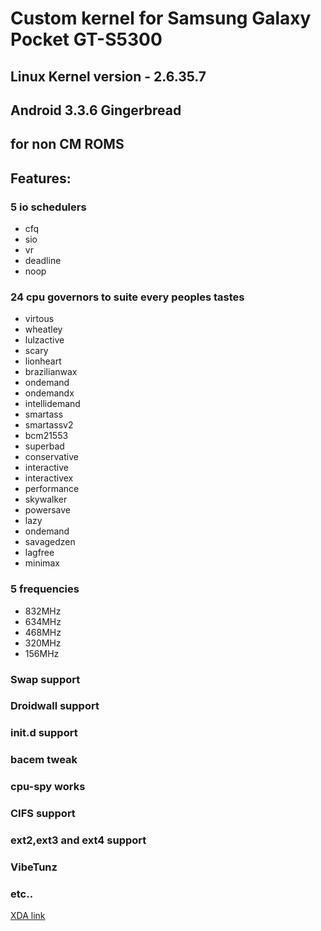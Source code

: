 # Custom kernel for Samsung Galaxy Pocket GT-S5300
## Linux Kernel version - 2.6.35.7
## Android 3.3.6 Gingerbread
## for non CM ROMS

## Features:

### 5 io schedulers
- cfq
- sio
- vr
- deadline
- noop
### 24 cpu governors to suite every peoples tastes
- virtous
- wheatley
- lulzactive
- scary
- lionheart
- brazilianwax
- ondemand
- ondemandx
- intellidemand
- smartass
- smartassv2
- bcm21553
- superbad
- conservative
- interactive
- interactivex
- performance
- skywalker
- powersave
- lazy
- ondemand
- savagedzen
- lagfree
- minimax
### 5 frequencies
- 832MHz
- 634MHz
- 468MHz
- 320MHz
- 156MHz
### Swap support
### Droidwall support
### init.d support
### bacem tweak
### cpu-spy works
### CIFS support
### ext2,ext3 and ext4 support
### VibeTunz
### etc..

[XDA link](https://forum.xda-developers.com/showthread.php?t=2223051)
